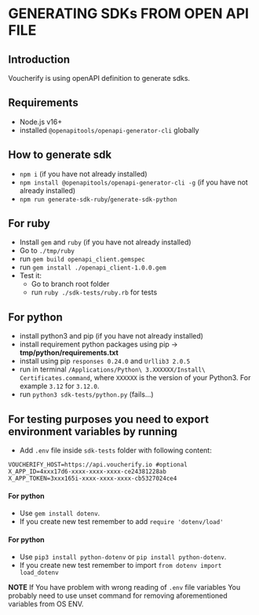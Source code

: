 # GENERATING SDKs FROM OPEN API FILE

## Introduction

Voucherify is using openAPI definition to generate sdks.

## Requirements

- Node.js v16+
- installed `@openapitools/openapi-generator-cli` globally

## How to generate sdk

- `npm i` (if you have not already installed)
- `npm install @openapitools/openapi-generator-cli -g` (if you have not already installed)
- `npm run generate-sdk-ruby`/`generate-sdk-python`

## For ruby

- Install `gem` and `ruby` (if you have not already installed)
- Go to `./tmp/ruby`
- run `gem build openapi_client.gemspec`
- run `gem install ./openapi_client-1.0.0.gem`
- Test it:
  - Go to branch root folder
  - run `ruby ./sdk-tests/ruby.rb` for tests

## For python

- install python3 and pip (if you have not already installed)
- install requirement python packages using pip -> **tmp/python/requirements.txt**
- install using pip `responses 0.24.0` and `Urllib3 2.0.5`
- run in terminal `/Applications/Python\ 3.XXXXXX/Install\ Certificates.command`, where `XXXXXX` is the version of your Python3. For example `3.12` for `3.12.0`.
- run `python3 sdk-tests/python.py` (fails...)

## For testing purposes you need to export environment variables by running

- Add `.env` file inside `sdk-tests` folder with following content:

```dotenv
VOUCHERIFY_HOST=https://api.voucherify.io #optional
X_APP_ID=4xxx17d6-xxxx-xxxx-xxxx-ce24381228ab
X_APP_TOKEN=3xxx165i-xxxx-xxxx-xxxx-cb5327024ce4
```

#### For python

- Use `gem install dotenv`.
- If you create new test remember to add `require 'dotenv/load'`

#### For python

- Use `pip3 install python-dotenv` or `pip install python-dotenv`.
- If you create new test remember to import `from dotenv import load_dotenv`

**NOTE** If You have problem with wrong reading of `.env` file variables You probably need to use unset command for removing aforementioned variables from OS ENV.

